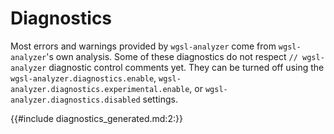# Diagnostics

Most errors and warnings provided by `wgsl-analyzer` come from `wgsl-analyzer`'s own analysis.
Some of these diagnostics do not respect `// wgsl-analyzer` diagnostic control comments yet.
They can be turned off using the `wgsl-analyzer.diagnostics.enable`, `wgsl-analyzer.diagnostics.experimental.enable`, or `wgsl-analyzer.diagnostics.disabled` settings.

{{#include diagnostics_generated.md:2:}}
